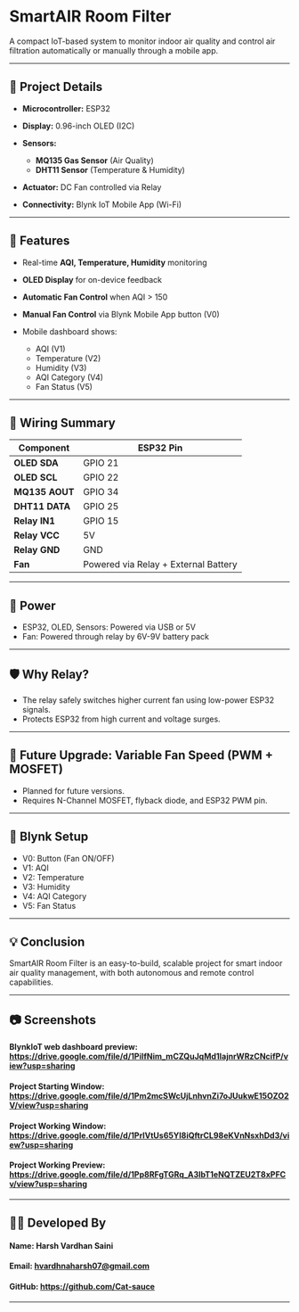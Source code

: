# SmartAIR Room Filter

A compact IoT-based system to monitor indoor air quality and control air filtration automatically or manually through a mobile app.

---

## 📝 Project Details

* **Microcontroller:** ESP32
* **Display:** 0.96-inch OLED (I2C)
* **Sensors:**

  * **MQ135 Gas Sensor** (Air Quality)
  * **DHT11 Sensor** (Temperature & Humidity)
* **Actuator:** DC Fan controlled via Relay
* **Connectivity:** Blynk IoT Mobile App (Wi-Fi)

---

## 🚀 Features

* Real-time **AQI, Temperature, Humidity** monitoring
* **OLED Display** for on-device feedback
* **Automatic Fan Control** when AQI > 150
* **Manual Fan Control** via Blynk Mobile App button (V0)
* Mobile dashboard shows:

  * AQI (V1)
  * Temperature (V2)
  * Humidity (V3)
  * AQI Category (V4)
  * Fan Status (V5)

---

## 📌 Wiring Summary

| Component      | ESP32 Pin                            |
| -------------- | ------------------------------------ |
| **OLED SDA**   | GPIO 21                              |
| **OLED SCL**   | GPIO 22                              |
| **MQ135 AOUT** | GPIO 34                              |
| **DHT11 DATA** | GPIO 25                              |
| **Relay IN1**  | GPIO 15                              |
| **Relay VCC**  | 5V                                   |
| **Relay GND**  | GND                                  |
| **Fan**        | Powered via Relay + External Battery |

---

## 🔌 Power

* ESP32, OLED, Sensors: Powered via USB or 5V
* Fan: Powered through relay by 6V-9V battery pack

---

## 🛡 Why Relay?

* The relay safely switches higher current fan using low-power ESP32 signals.
* Protects ESP32 from high current and voltage surges.

---

## 🔄 Future Upgrade: Variable Fan Speed (PWM + MOSFET)

* Planned for future versions.
* Requires N-Channel MOSFET, flyback diode, and ESP32 PWM pin.

---

## 📲 Blynk Setup

* V0: Button (Fan ON/OFF)
* V1: AQI
* V2: Temperature
* V3: Humidity
* V4: AQI Category
* V5: Fan Status

---

## 💡 Conclusion

SmartAIR Room Filter is an easy-to-build, scalable project for smart indoor air quality management, with both autonomous and remote control capabilities.

---

## 📷 Screenshots

#### **BlynkIoT web dashboard preview**: https://drive.google.com/file/d/1PiIfNim_mCZQuJqMd1IajnrWRzCNcifP/view?usp=sharing
#### **Project Starting Window**: https://drive.google.com/file/d/1Pm2mcSWcUjLnhvnZi7oJUukwE15OZO2V/view?usp=sharing
#### **Project Working Window**: https://drive.google.com/file/d/1PrIVtUs65Yl8iQftrCL98eKVnNsxhDd3/view?usp=sharing
#### **Project Working Preview**: https://drive.google.com/file/d/1Pp8RFgTGRq_A3lbT1eNQTZEU2T8xPFCv/view?usp=sharing

---

## 👨‍💻 Developed By

#### **Name**: Harsh Vardhan Saini
#### **Email**: hvardhnaharsh07@gmail.com 
#### **GitHub**: https://github.com/Cat-sauce
---


